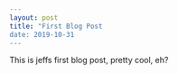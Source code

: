 ```yaml
---
layout: post
title: "First Blog Post
date: 2019-10-31
---
```


This is jeffs first blog post, pretty cool, eh?
